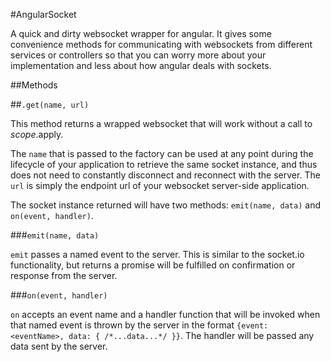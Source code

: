 #AngularSocket

A quick and dirty websocket wrapper for angular.  It gives some convenience methods for communicating with websockets from different services or controllers so that you can worry more about your implementation and less about how angular deals with sockets.

##Methods

##`.get(name, url)`

This method returns a wrapped websocket that will work without a call to $scope.$apply. 

The `name` that is passed to the factory can be used at any point during the lifecycle of your application to retrieve the same socket instance, and thus does not need to constantly disconnect and reconnect with the server. The `url` is simply the endpoint url of your websocket server-side application.

The socket instance returned will have two methods: `emit(name, data)` and `on(event, handler)`.

###`emit(name, data)`

`emit` passes a named event to the server. This is similar to the socket.io functionality, but returns a promise will be fulfilled on confirmation or response from the server.

###`on(event, handler)`

`on` accepts an event name and a handler function that will be invoked when that named event is thrown by the server in the format `{event: <eventName>, data: { /*...data...*/ }}`. The handler will be passed any data sent by the server.

